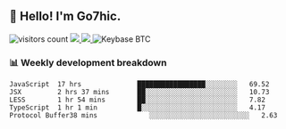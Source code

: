 ## 👋 Hello! I'm Go7hic.

 ![visitors count](https://visitors-by-url-pls-dont-use-this-in-your-repo.vercel.app/Go7hic-github-readme)
 <a href="https://twitter.com/Go7hic">
    <img src="https://img.shields.io/badge/-@Go7hic-1ca0f1?style=flat-square&labelColor=1ca0f1&logo=twitter&logoColor=white&link=https://twitter.com/Go7hic">
   <a/>
   <a href="mailto:gtfx0209@gmail.com">
    <img src="https://img.shields.io/badge/-gtfx0209@gmail.com-c14438?style=flat-square&logo=Gmail&logoColor=white&link=mailto:gtfx0209@gmail.com">
   <a/>
    ![Keybase BTC](https://img.shields.io/keybase/btc/Go7hic)
 <!--
🔭 I’m currently working
🌱 I’m currently learning
💬 Ask me about 
📫 How to reach me: 
⚡ Fun fact: 
-->
 <!--
![My Github Stats](https://github-readme-stats.vercel.app/api?username=Go7hic&show_icons=true&count_private=true)

-->

### 📊 Weekly development breakdown
<!--START_SECTION:waka-->
```text
JavaScript  17 hrs              █████████████████░░░░░░░░   69.52 
JSX         2 hrs 37 mins       ██░░░░░░░░░░░░░░░░░░░░░░░   10.73 
LESS        1 hr 54 mins        ██░░░░░░░░░░░░░░░░░░░░░░░   7.82 
TypeScript  1 hr 1 min          █░░░░░░░░░░░░░░░░░░░░░░░░   4.17 
Protocol Buffer38 mins             ░░░░░░░░░░░░░░░░░░░░░░░░░   2.63
```
<!--END_SECTION:waka-->

